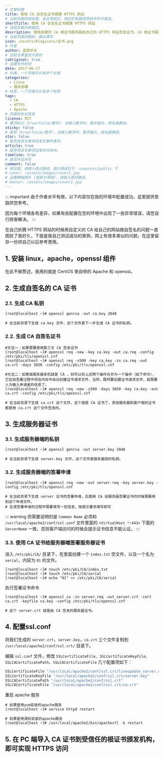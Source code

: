 ```yaml
---
# 文章标题
title: 使用 CA 自签名证书搭建 HTTPS 网站
# 当前页面的短标题，会在导航栏、侧边栏和路径导航中作为首选。
shortTitle: 使用 CA 自签名证书搭建 HTTPS 网站
# 当前页面内容描述。
description: 使用自建的 CA 根证书服务器给自己的 HTTPS 网站签发证书，CA 根证书服务器和 HTTPS 服务器可以是一台，也可以是两台不同的机器。
# 当前页面的图标，建议填写
icon: /assets/blogicons/证书.png
# 作者
author: 昌霖学长
# 当前文章是否为原创
isOriginal: true
# 设置写作时间
date: 2017-06-27
# 分类，一个页面可以有多个分类
categories: 
  - Linux
  - 服务部署
# 标签，一个页面可以有多个标签
tags: 
  - CA
  - HTTPS
  - Apache
# 页面的协议信息
license: MIT 
# 置顶标记（true/false/数字），当填入数字时，数字越大，排名越靠前。
sticky: false
# 星标（true/false/数字），当填入数字时，数字越大，排名越靠前。
star: false
# 是否将该文章添加至文章列表中。
article: true
# 是否将该文章添加至时间线中。
timeline: true
# 是否开启评论
comment: false
# 预览图。请填入绝对路径。图片路径位于 .vuepress/public 下
# cover: /assets/images/cover1.jpg
# 设置横幅图片 (宽屏分享图)，请填入绝对路径。
# banner: /assets/images/cover1.jpg
---
```


::: important
由于作者水平有限，以下内容仅在我的环境中配置成功，这里提供思路供您参考。

因为每个环境各有差异，如果有些配置在您的环境中出现了一些异常错误，请您自行排查解决。
:::

在自己折腾 HTTPS 网站的时候用自定义的 CA 给自己的网站做自签名的问题一直困扰了我好久，下面是我自己测试成功的案例，网上有很多类似的问题，在这里留存一份供自己以后参考使用。

## 1. 安装 linux，apache，openssl 组件

在此不做赘述，我用的就是 CentOS 里自带的 Apache 和 openssl。

## 2. 生成自签名的 CA 证书

### 2.1. 生成 CA 私钥

```shell
[root@localhost ~]# openssl genrsa -out ca.key 2048

# 在当前目录下生成 ca.key 文件，这个文件是下一步生成 CA 证书的私钥。
```

### 2.2. 生成 CA 自签名证书

```shell
#方法一：如果需要使用第三方 CA 签发证书
[root@localhost ~]# openssl req -new -key ca.key -out ca.req -config /etc/pki/tls/openssl.cnf
[root@localhost ~]# openssl req -x509 -key ca.key -in ca.req -out ca.crt -days 3650 -config /etc/pki/tls/openssl.cnf

#方法二：如果就服务器本机就是 CA ，则可以将上述两个操作合并为一个操作（如下命令），它在自签署过程中将在内存中自动创建证书请求文件，当然，既然要创建证书请求文件，就需要人为输入申请者的信息了。
[root@localhost ~]# openssl req -new -x509 -days 3650 -key ca.key -out ca.crt -config /etc/pki/tls/openssl.cnf 

# 在当前目录下生成 ca.crt 这个文件，这个就是 CA 证书了，其他服务器和客户端的证书都是用 ca.crt 这个文件签发的。
```

## 3. 生成服务器证书

### 3.1. 生成服务器端的私钥

```shell
[root@localhost ~]# openssl genrsa -out server.key 2048 

# 在当前目录下生成 server.key 文件，这个文件是服务器段的私钥。
```

### 3.2. 生成服务器端的签署申请

```shell
[root@localhost ~]# openssl req -new -out server.req -key server.key -config /etc/pki/tls/openssl.cnf 

# 在当前目录下生成 server 证书的签署申请，后面用 CA 给服务器签署证书的时候需要用到这个申请文件。
# 生成签署申请的过程中需要填写一些信息，按提示要求填写即可
```

::: warning
但需要说明的是 `Common Name` 必须和 `/usr/local/apache2/conf/ssl.conf` 文件里面的 `<VirtualHost *:443>` 下面的 `ServerName` 一致，否则客户端访问的时候会提示证书信息不能认证。
:::

### 3.3. 使用 CA 证书给服务器端签署服务器证书

进入 `/etc/pki/CA/` 目录下，在里面创建一个 `index.txt` 空文件，以及一个名为 `serial`，内容为 `01` 的文件。

```shell
[root@localhost ~]# touch /etc/pki/CA/index.txt
[root@localhost ~]# touch /etc/pki/CA/serial
[root@localhost ~]# echo "01" >> /etc/pki/CA/serial
```

执行签署证书命令

```shell
[root@localhost ~]# openssl ca -in server.req -out server.crt -cert ca.crt -keyfile ca.key -config /etc/pki/tls/openssl.cnf

# 这个 server.crt 就是由 CA 签发的服务器证书。 
```

## 4. 配置ssl.conf

将我们生成的 `server.crt`，`server.key`，`ca.crt` 三个文件复制到 `/usr/local/apache2/conf/ssl.crt/` 目录下。

编辑 `ssl.conf` 文件，修改 `SSLCertificateFile`、`SSLCertificateKeyFile`、`SSLCACertificatePath`、`SSLCACertificateFile` 几个配置项如下：

```apache title="/usr/local/apache2/conf/ssl.conf"
SSLCertificateFile "/usr/local/apache2/conf/ssl.crt/liveupdate_server.crt"
SSLCertificateKeyFile "/usr/local/apache2/conf/ssl.crt/server.key"
SSLCACertificatePath "/usr/local/apache2/conf/ssl.crt"
SSLCACertificateFile "/usr/local/apache2/conf/ssl.crt/ca.crt"
```

重启 apache 服务

```shell
# 如果是用yum安装的apache服务
[root@localhost ~]# service httpd restart 

# 如果是用源码安装的apache服务
[root@localhost ~]# /usr/local/apache2/bin/apachectl -k restart
```

## 5. 在 PC 端导入 CA 证书到受信任的根证书颁发机构，即可实现 HTTPS 访问
